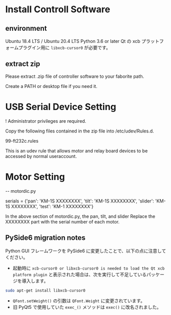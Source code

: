 # Install Controll Software

## environment
Ubuntu 18.4 LTS / Ubuntu 20.4 LTS
Python 3.6 or later
Qt の xcb プラットフォームプラグイン用に `libxcb-cursor0` が必要です。

## extract zip
Please extract .zip file of controller software to your faborite path.

Create a PATH or desktop file if you need it.


# USB Serial Device Setting
! Administrator privileges are required.

Copy the following files contained in the zip file into /etc/udev/Rules.d.

99-ft232c.rules

This is an udev rule that allows motor and relay board devices to be accessed by normal useraccount.

# Motor Setting

-- motordic.py 

serials = {'pan': 'KM-1S XXXXXXXX', 'tilt': 'KM-1S XXXXXXXX', 'slider': 'KM-1S XXXXXXXX', 'test': 'KM-1 XXXXXXXX'}

In the above section of motordic.py, the pan, tilt, and slider Replace the XXXXXXXX part with the serial number of each motor.

## PySide6 migration notes
Python GUI フレームワークを PySide6 に変更したことで、以下の点に注意してください。

* 起動時に `xcb-cursor0 or libxcb-cursor0 is needed to load the Qt xcb platform plugin` と表示された場合は、次を実行して不足しているパッケージを導入します。

```bash
sudo apt-get install libxcb-cursor0
```

* `QFont.setWeight()` の引数は `QFont.Weight` に変更されています。
* 旧 PyQt5 で使用していた `exec_()` メソッドは `exec()` に改名されました。



